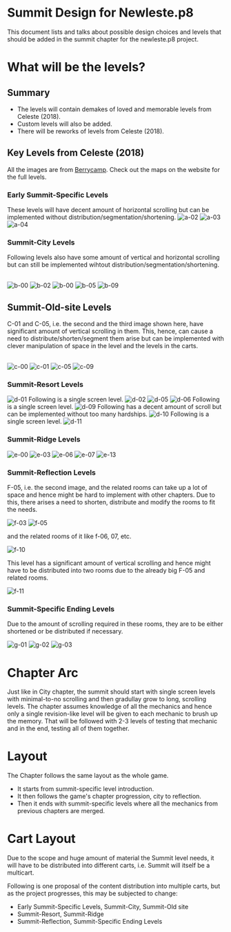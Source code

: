 # Summit Design for Newleste.p8


This document lists and talks about possible design choices and levels that should be added in the summit chapter for the newleste.p8 project.

# What will be the levels?

## Summary

- The levels will contain demakes of loved and memorable levels from Celeste (2018).
- Custom levels will also be added.
- There will be reworks of levels from Celeste (2018).

## Key Levels from Celeste (2018)

All the images are from [Berrycamp](https://berrycamp.github.io). Check out the maps on the website for the full levels.

### Early Summit-Specific Levels

These levels will have decent amount of horizontal scrolling but can be implemented without distribution/segmentation/shortening.
<img src="https://berrycamp.github.io/img/celeste/previews/summit/a/a-02.png" alt="a-02" />
<img src="https://berrycamp.github.io/img/celeste/previews/summit/a/a-03.png" alt="a-03" />
<img src="https://berrycamp.github.io/img/celeste/previews/summit/a/a-04.png" alt="a-04" />

### Summit-City Levels

Following levels also have some amount of vertical and horizontal scrolling but can still be implemented wihtout distribution/segmentation/shortening.

<br />

<img src="https://berrycamp.github.io/img/celeste/previews/summit/a/b-00.png" alt="b-00" />
<img src="https://berrycamp.github.io/img/celeste/previews/summit/a/b-02.png" alt="b-02" />
<img src="https://berrycamp.github.io/img/celeste/previews/summit/a/b-00.png" alt="b-00" />
<img src="https://berrycamp.github.io/img/celeste/previews/summit/a/b-05.png" alt="b-05" />
<img src="https://berrycamp.github.io/img/celeste/previews/summit/a/b-09.png" alt="b-09" />

## Summit-Old-site Levels

C-01 and C-05, i.e. the second and the third image shown here, have significant amount of vertical scrolling in them.
This, hence, can cause a need to distribute/shorten/segment them arise but can be implemented with clever manipulation of space in the level and the levels in the carts.

<br />

<img src="https://berrycamp.github.io/img/celeste/previews/summit/a/c-00.png" alt="c-00" />
<img src="https://berrycamp.github.io/img/celeste/previews/summit/a/c-01.png" alt="c-01" />
<img src="https://berrycamp.github.io/img/celeste/previews/summit/a/c-05.png" alt="c-05" />
<img src="https://berrycamp.github.io/img/celeste/previews/summit/a/c-09.png" alt="c-09" />

### Summit-Resort Levels

<img src="https://berrycamp.github.io/img/celeste/previews/summit/a/d-01.png" alt="d-01" />
Following is a single screen level.
<img src="https://berrycamp.github.io/img/celeste/previews/summit/a/d-02.png" alt="d-02" />
<img src="https://berrycamp.github.io/img/celeste/previews/summit/a/d-05.png" alt="d-05" />
<img src="https://berrycamp.github.io/img/celeste/previews/summit/a/d-06.png" alt="d-06" />
Following is a single screen level.
<img src="https://berrycamp.github.io/img/celeste/previews/summit/a/d-09.png" alt="d-09" />
Following has a decent amount of scroll but can be implemented without too many hardships.
<img src="https://berrycamp.github.io/img/celeste/previews/summit/a/d-10.png" alt="d-10" />
Following is a single screen level.
<img src="https://berrycamp.github.io/img/celeste/previews/summit/a/d-11.png" alt="d-11" />

### Summit-Ridge Levels

<img src="https://berrycamp.github.io/img/celeste/previews/summit/a/e-00.png" alt="e-00" />
<img src="https://berrycamp.github.io/img/celeste/previews/summit/a/e-03.png" alt="e-03" />
<img src="https://berrycamp.github.io/img/celeste/previews/summit/a/e-06.png" alt="e-06" />
<img src="https://berrycamp.github.io/img/celeste/previews/summit/a/e-07.png" alt="e-07" />
<img src="https://berrycamp.github.io/img/celeste/previews/summit/a/e-13.png" alt="e-13" />

### Summit-Reflection Levels

F-05, i.e. the second image, and the related rooms can take up a lot of space and hence might be hard to implement with other chapters.
Due to this, there arises a need to shorten, distribute and modify the rooms to fit the needs.

<img src="https://berrycamp.github.io/img/celeste/previews/summit/a/f-03.png" alt="f-03" />
<img src="https://berrycamp.github.io/img/celeste/previews/summit/a/f-05.png" alt="f-05" />

and the related rooms of it like f-06, 07, etc.

<img src="https://berrycamp.github.io/img/celeste/previews/summit/a/f-10.png" alt="f-10" />

This level has a significant amount of vertical scrolling and hence might have to be distributed into two rooms due to the already big F-05 and related rooms.

<img src="https://berrycamp.github.io/img/celeste/previews/summit/a/f-11.png" alt="f-11" />

### Summit-Specific Ending Levels

Due to the amount of scrolling required in these rooms, they are to be either shortened or be distributed if necessary.

<img src="https://berrycamp.github.io/img/celeste/previews/summit/a/g-01.png" alt="g-01" />
<img src="https://berrycamp.github.io/img/celeste/previews/summit/a/g-02.png" alt="g-02" />
<img src="https://berrycamp.github.io/img/celeste/previews/summit/a/g-03.png" alt="g-03" />

# Chapter Arc

Just like in City chapter, the summit should start with single screen levels with minimal-to-no scrolling and then gradullay grow to long, scrolling levels.
The chapter assumes knowledge of all the mechanics and hence only a single revision-like level will be given to each mechanic to brush up the memory.
That will be followed with 2-3 levels of testing that mechanic and in the end, testing all of them together.

# Layout

The Chapter follows the same layout as the whole game.
- It starts from summit-specific level introduction.
- It then follows the game's chapter progression, city to reflection.
- Then it ends with summit-specific levels where all the mechanics from previous chapters are merged.

# Cart Layout

Due to the scope and huge amount of material the Summit level needs, it will have to be distributed into different carts, i.e. Summit will itself be a multicart.

Following is one proposal of the content distribution into multiple carts, but as the project progresses, this may be subjected to change:
- Early Summit-Specific Levels, Summit-City, Summit-Old site
- Summit-Resort, Summit-Ridge
- Summit-Reflection, Summit-Specific Ending Levels
